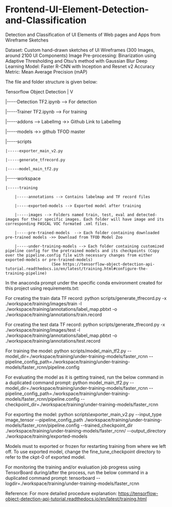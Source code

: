 # Frontend-UI-Element-Detection-and-Classification
Detection and Classification of UI Elements of Web pages and Apps from Wireframe Sketches


Dataset:
Custom hand-drawn sketches of UI Wireframes 
(300 Images, around 2100 UI Components)
Image Pre-processing:
Binarization using Adaptive Thresholding and Otsu’s method with Gaussian Blur
Deep Learning Model:
Faster R-CNN with Inception and Resnet v2
Accuracy Metric:
Mean Average Precision (mAP)






The file and folder structure is given below:

Tensorflow Object Detection 
|
V

|-----Detection TF2.ipynb --> For detection

|-----Trainer TF2.ipynb --> For training

|-----addons --> LabelImg ->> Github Link to LabelImg 

|-----models ->> github TFOD master

|-----scripts

	|-----exporter_main_v2.py

	|-----generate_tfrecord.py

	|-----model_main_tf2.py
|-----workspace

	|-----training

		|-----annotations --> Contains labelmap and TF record files

		|-----exported-models --> Exported model after training

		|-----images --> Folders named train, test, eval and detected-images for their specific images. Each folder will have image and its corresponding PASCAL VOC formated .xml files.

		|-----pre-trained-models  --> Each folder containing downloaded pre-trained models ->> Download from TFOD Model Zoo

		|-----under-training-models --> Each folder containing customized pipeline config for the pretrained models and its checkpoints (Copy over the pipeline.config file with necessary changes from either exported-models or pre-trained-models)
						(See https://tensorflow-object-detection-api-tutorial.readthedocs.io/en/latest/training.html#configure-the-training-pipeline)


In the anaconda prompt under the specific conda environment created for this project using requirements.txt:

For creating the train data TF record:
python scripts/generate_tfrecord.py -x ./workspace/training/images/train -l ./workspace/training/annotations/label_map.pbtxt -o ./workspace/training/annotations/train.record


For creating the test data TF record:
python scripts/generate_tfrecord.py -x ./workspace/training/images/test -l ./workspace/training/annotations/label_map.pbtxt -o ./workspace/training/annotations/test.record


For training the model:
python scripts/model_main_tf2.py --model_dir=./workspace/training/under-training-models/faster_rcnn --pipeline_config_path=./workspace/training/under-training-models/faster_rcnn/pipeline.config


For evaluating the model as it is getting trained, run the below command in a duplicated command prompt:
python model_main_tf2.py --model_dir=./workspace/training/under-training-models/faster_rcnn --pipeline_config_path=./workspace/training/under-training-models/faster_rcnn/pipeline.config --checkpoint_dir=./workspace/training/under-training-models/faster_rcnn


For exporting the model:
python scripts\exporter_main_v2.py --input_type image_tensor --pipeline_config_path ./workspace/training/under-training-models/faster_rcnn/pipeline.config --trained_checkpoint_dir ./workspace/training/under-training-models/faster_rcnn/ --output_directory ./workspace/training/exported-models

Models must to exported or frozen for restarting training from where we left off. To use exported model, change the fine_tune_checkpoint directory to refer to the ckpt-0 of exported model.


For monitoring the training and/or evaluation job progress using TensorBoard during/after the process, run the below command in a duplicated command prompt:
tensorboard --logdir=./workspace/training/under-training-models/faster_rcnn


Reference:
For more detailed procedure explanation: https://tensorflow-object-detection-api-tutorial.readthedocs.io/en/latest/training.html
